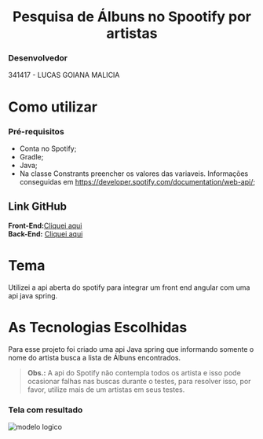 
<h1 align="center"> Pesquisa de Álbuns no Spootify por artistas </h1>

###  Desenvolvedor<Br>
341417 - LUCAS GOIANA MALICIA<br>

# Como utilizar 

### Pré-requisitos

- Conta no Spotify;
- Gradle;
- Java; 
- Na classe Constrants preencher os valores das variaveis. Informações conseguidas em https://developer.spotify.com/documentation/web-api/;

## Link GitHub

  <b>Front-End:</b><a href="https://github.com/LucasGoiana/search-albuns-spotify-angular/">Cliquei aqui</a><br>
  <b>Back-End:</b> <a href="https://github.com/LucasGoiana/search-albuns-spotify-java/">Cliquei aqui</a>
# Tema
Utilizei a api aberta do spotify para integrar um front end angular com uma api java spring.

# As Tecnologias Escolhidas

Para esse projeto foi criado uma api Java spring que informando somente o nome do artista busca a lista de Álbuns encontrados.<br>

  > <b>Obs.:</b> A  api do Spotify não contempla todos os artista e isso pode ocasionar falhas nas buscas durante o testes, para resolver isso, por favor, utilize mais de um artistas em seus testes.


### Tela com resultado

![modelo logico](https://lucasgoiana.com/albuns.png)

